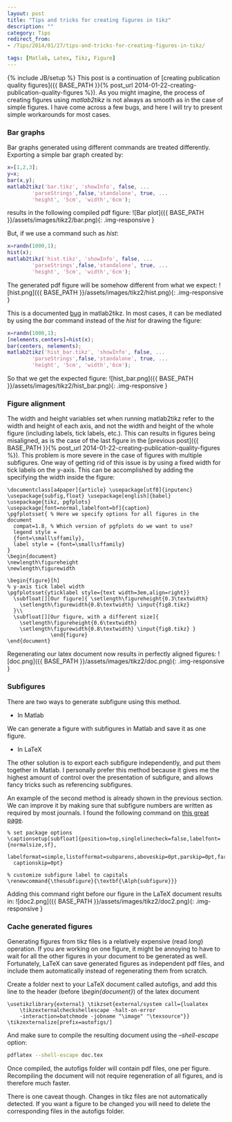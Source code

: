 ```yaml
---
layout: post
title: "Tips and tricks for creating figures in tikz"
description: ""
category: Tips
redirect_from:
- /Tips/2014/01/27/tips-and-tricks-for-creating-figures-in-tikz/

tags: [Matlab, Latex, Tikz, Figure]
---
```

{% include JB/setup %}
This post is a continuation of [creating publication quality figures]({{ BASE_PATH }}{% post_url 2014-01-22-creating-publication-quality-figures %}). As you might imagine, the process of creating figures using *matlab2tikz* is not always as smooth as in the case of simple figures. I have come across a few bugs, and here I will try to present simple workarounds for most cases.

### Bar graphs
Bar graphs generated using different commands are treated differently. Exporting a simple bar graph created by:

``` Matlab
x=[1,2,3];
y=x;
bar(x,y);
matlab2tikz('bar.tikz', 'showInfo', false, ...
        'parseStrings',false,'standalone', true, ...
        'height', '5cm', 'width','6cm');
```

results in the following compiled pdf figure:
![Bar plot]({{ BASE_PATH }}/assets/images/tikz2/bar.png){: .img-responsive }

But, if we use a command such as *hist*:

``` Matlab
x=randn(1000,1);
hist(x);
matlab2tikz('hist.tikz', 'showInfo', false, ...
        'parseStrings',false,'standalone', true, ...
        'height', '5cm', 'width','6cm');
```

The generated pdf figure will be somehow different from what we expect:
![hist.png]({{ BASE_PATH }}/assets/images/tikz2/hist.png){: .img-responsive }

This is a documented [bug]("https://github.com/nschloe/matlab2tikz/issues/294") in matlab2tikz. In most cases, it can be mediated by using the *bar* command instead of the *hist* for drawing the figure:

``` Matlab
x=randn(1000,1);
[nelements,centers]=hist(x);
bar(centers, nelements);
matlab2tikz('hist_bar.tikz', 'showInfo', false, ...
        'parseStrings',false,'standalone', true, ...
        'height', '5cm', 'width','6cm');
```

So that we get the expected figure:
![hist_bar.png]({{ BASE_PATH }}/assets/images/tikz2/hist_bar.png){: .img-responsive }

### Figure alignment
The width and height variables set when running matlab2tikz refer to the width and height of each axis, and not the width and height of the whole figure (including labels, tick labels, etc.). This can results in figures being misaligned, as is the case of the last figure in the [previous post]({{ BASE_PATH }}{% post_url 2014-01-22-creating-publication-quality-figures %}). This problem is more severe in the case of figures with multiple subfigures. One way of getting rid of this issue is by using a fixed width for tick labels on the y-axis. This can be accomplished by adding the specifying the width inside the figure:

``` TeX
\documentclass[a4paper]{article} \usepackage[utf8]{inputenc}
\usepackage{subfig,float} \usepackage[english]{babel}
\usepackage{tikz, pgfplots}
\usepackage[font=normal,labelfont=bf]{caption}
\pgfplotsset{ % Here we specify options for all figures in the document
  compat=1.8, % Which version of pgfplots do we want to use?
  legend style =
  {font=\small\sffamily},
  label style = {font=\small\sffamily}
}
\begin{document}
\newlength\figureheight
\newlength\figurewidth

\begin{figure}[h]
% y-axis tick label width
\pgfplotsset{yticklabel style={text width=3em,align=right}}
  \subfloat[][Our figure]{ \setlength\figureheight{0.3\textwidth}
    \setlength\figurewidth{0.8\textwidth} \input{fig8.tikz}
  }\\
  \subfloat[][Our figure, with a different size]{
    \setlength\figureheight{0.6\textwidth}
    \setlength\figurewidth{0.8\textwidth} \input{fig8.tikz} }
              \end{figure}
\end{document}
```

Regenerating our latex document now results in perfectly aligned figures:
![doc.png]({{ BASE_PATH }}/assets/images/tikz2/doc.png){: .img-responsive }

### Subfigures
There are two ways to generate subfigure using this method.

* In Matlab

We can generate a figure with subfigures in Matlab and save it as one figure.

* In LaTeX

The other solution is to export each subfigure independently, and put them together in Matlab. I personally prefer this method
because it gives me the highest amount of control over the presentation of subfigure, and allows fancy tricks such as referencing subfigures.

An example of the second method is already shown in the previous section. We can improve it by making sure that subfigure numbers are written as required by most journals. I found the following command on [this great page]("http://www.latex-community.org/know-how/latex/51-latex-math-science/280-formatting-latex-articles-for-biology-journals").

```TeX
% set package options
\captionsetup[subfloat]{position=top,singlelinecheck=false,labelfont={normalsize,sf},
  labelformat=simple,listofformat=subparens,aboveskip=0pt,parskip=0pt,farskip=5pt,
  captionskip=0pt}

% customize subfigure label to capitals
\renewcommand{\thesubfigure}{\textbf{\Alph{subfigure}}}
```

Adding this command right before our figure in the LaTeX document results in:
![doc2.png]({{ BASE_PATH }}/assets/images/tikz2/doc2.png){: .img-responsive }

### Cache generated figures
Generating figures from tikz files is a relatively expensive (read *long*) operation. If you are working on one figure, it might be
annoying to have to wait for all the other figures in your document to be generated as well. Fortunately, LaTeX can save generated figures as independent pdf files, and include them automatically instead of regenerating them from scratch.

Create a folder next to your LaTeX document called autofigs, and add this line to the header (before *\begin{document}*) of the latex document

```TeX
\usetikzlibrary{external} \tikzset{external/system call={lualatex
    \tikzexternalcheckshellescape -halt-on-error
    -interaction=batchmode -jobname "\image" "\texsource"}}
\tikzexternalize[prefix=autofigs/]
```

And make sure to compile the resulting document using the *&#x2013;shell-escape* option:

``` bash
pdflatex --shell-escape doc.tex
```

Once compiled, the autofigs folder will contain pdf files, one per figure. Recompiling the document will not require regeneration of all figures, and is therefore much faster.

There is one caveat though. Changes in tikz files are not automatically detected. If you want a figure to be changed you will need to delete the corresponding files in the autofigs folder.

